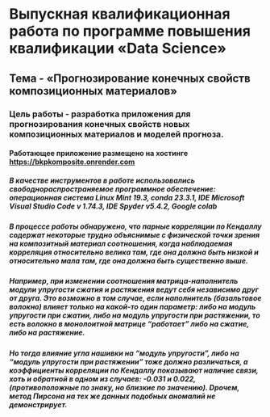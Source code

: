 # Выпускная квалификационная работа по программе повышения квалификации «Data Science» 
## Тема - «Прогнозирование конечных свойств композиционных материалов» 
### Цель работы - разработка приложения для прогнозирования конечных свойств новых композиционных материалов и моделей прогноза. 
#### Работающее приложение размещено на хостинге https://bkpkomposite.onrender.com

##### В качестве инструментов в работе использовались свободнораспространяемое программное обеспечение: операционная система Linux Mint 19.3, conda 23.3.1, IDE Microsoft Visual Studio Code v 1.74.3, IDE Spyder v5.4.2, Google colab
##### В процессе работы обнаружено, что парные корреляции по Кендаллу  содержат некоторые трудно объяснимые с физической точки зрения на композитный материал соотношения, когда наблюдаемая корреляция относительно велика там, где она должна быть низкой и относительно мала там, где она должна быть существенно выше. 
##### Например, при изменении соотношения матрица-наполнитель модули упругости сжатия и растяжения ведут себя независимо друг от друга. Это возможно в том случае, если наполнитель (базальтовое волокно) влияет только на какой-то один параметр: либо на модуль упругости при сжатии, либо на модуль упругости при растяжении, то есть волокно в монолоитной матрице  “работает” либо на сжатие, либо на растяжение. 
##### Но тогда влияние угла нашивки на “модуль упругости”, либо на “модуль упругости при растяжении” тоже должно различаться, а коэффициенты корреляции по Кендаллу показывают наличие связи, хоть и обратной в одном из случаев: -0.031 и  0.022, (противоположные по знаку, но близкие по значению). Dрочем, метод Пирсона на тех же данных подобных аномалий не демонстрирует.
